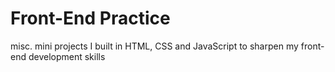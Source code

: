 # Front-End Practice
misc. mini projects I built in HTML, CSS and JavaScript to sharpen my front-end development skills
